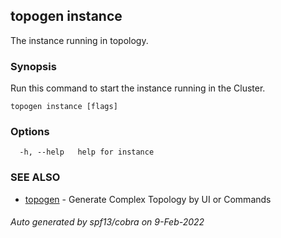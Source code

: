 ## topogen instance

The instance running in topology.

### Synopsis

Run this command to start the instance running in the Cluster.

```
topogen instance [flags]
```

### Options

```
  -h, --help   help for instance
```

### SEE ALSO

* [topogen](topogen.md)	 - Generate Complex Topology by UI or Commands

###### Auto generated by spf13/cobra on 9-Feb-2022
